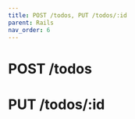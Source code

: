 ```yaml
---
title: POST /todos, PUT /todos/:id
parent: Rails
nav_order: 6
---
```


# POST /todos

# PUT /todos/:id
